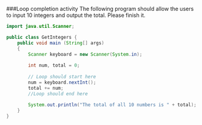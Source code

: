 <!--djw:done-->
###Loop completion activity
The following program should allow the users to input 10 integers and output the total. Please finish it.

```java
import java.util.Scanner;

public class GetIntegers {
    public void main (String[] args)
    {
        Scanner keyboard = new Scanner(System.in);
        
        int num, total = 0;
        
        // Loop should start here
        num = keyboard.nextInt();
        total += num;
        //Loop should end here
        
        System.out.println("The total of all 10 numbers is " + total);
    }
}
```
